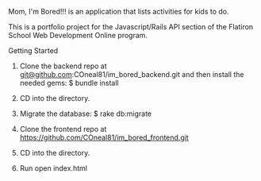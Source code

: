 Mom, I'm Bored!!! is an application that lists activities for kids to do.  

This is a portfolio project for the Javascript/Rails API section of the Flatiron School Web Development Online program.

Getting Started

1. Clone the backend repo at git@github.com:COneal81/im_bored_backend.git and then install the needed gems: $ bundle install

2. CD into the directory.

3. Migrate the database: $ rake db:migrate

4. Clone the frontend repo at https://github.com/COneal81/im_bored_frontend.git

5. CD into the directory.

6. Run open index.html